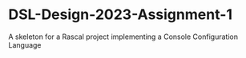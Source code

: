 # DSL-Design-2023-Assignment-1

A skeleton for a Rascal project implementing a Console Configuration Language
